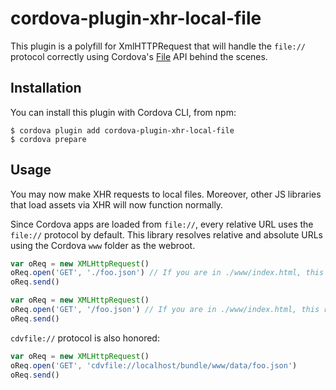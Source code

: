 # cordova-plugin-xhr-local-file

This plugin is a polyfill for XmlHTTPRequest that will handle the `file://` protocol correctly using Cordova's [File](https://cordova.apache.org/docs/en/latest/reference/cordova-plugin-file/index.html) API behind the scenes.

## Installation

You can install this plugin with Cordova CLI, from npm:

```
$ cordova plugin add cordova-plugin-xhr-local-file
$ cordova prepare
```

## Usage

You may now make XHR requests to local files. Moreover, other JS libraries that load assets via XHR will now function normally.

Since Cordova apps are loaded from `file://`, every relative URL uses the `file://` protocol by default. This library resolves relative and absolute URLs using the Cordova `www` folder as the webroot.

```javascript
var oReq = new XMLHttpRequest()
oReq.open('GET', './foo.json') // If you are in ./www/index.html, this resolves to ./www/foo.json
oReq.send()
```

```javascript
var oReq = new XMLHttpRequest()
oReq.open('GET', '/foo.json') // If you are in ./www/index.html, this ralso esolves to ./www/foo.json
oReq.send()
```

`cdvfile://` protocol is also honored:

```javascript
var oReq = new XMLHttpRequest()
oReq.open('GET', 'cdvfile://localhost/bundle/www/data/foo.json')
oReq.send()
```
